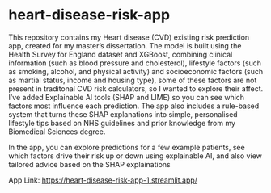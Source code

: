 # heart-disease-risk-app
This repository contains my Heart disease (CVD) existing risk prediction app, created for my master’s dissertation. The model is built using the Health Survey for England dataset and XGBoost, combining clinical information (such as blood pressure and cholesterol), lifestyle factors (such as smoking, alcohol, and physical activity) and socioeconomic factors (such as martial status, income and housing type), some of these factors are not present in traditonal CVD risk calculators, so I wanted to explore their affect. I’ve added Explainable AI tools (SHAP and LIME) so you can see which factors most influence each prediction. The app also includes a rule-based system that turns these SHAP explanations into simple, personalised lifestyle tips based on NHS guidelines and prior knowledge from my Biomedical Sciences degree. 

In the app, you can explore predictions for a few example patients, see which factors drive their risk up or down using explainable AI, and also view tailored advice based on the SHAP explainations

App Link: https://heart-disease-risk-app-1.streamlit.app/
